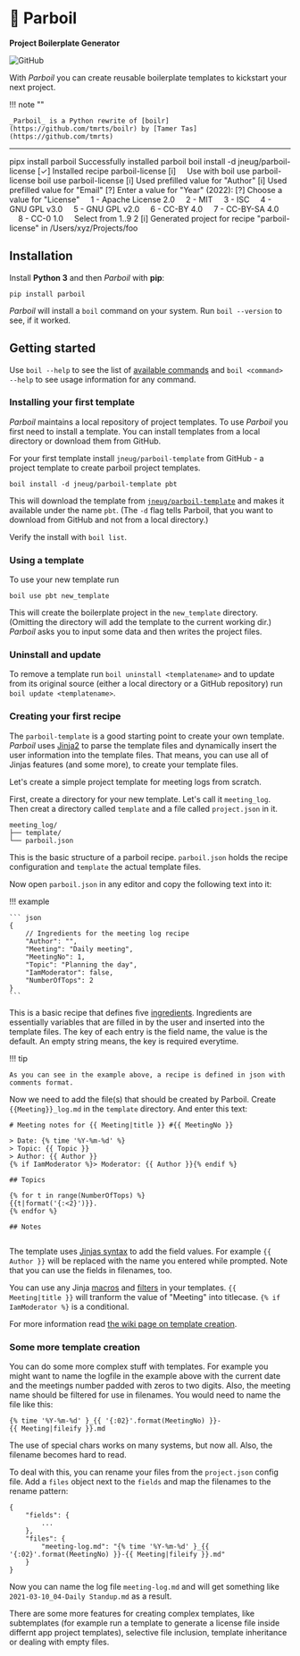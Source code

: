 # :rice: Parboil

**Project Boilerplate Generator**

![GitHub](https://img.shields.io/github/license/jneug/parboil)

With _Parboil_ you can create reusable boilerplate templates to kickstart your next project.

!!! note ""

	_Parboil_ is a Python rewrite of [boilr](https://github.com/tmrts/boilr) by [Tamer Tas](https://github.com/tmrts)

----

<div data-termynal-container>
    <div id="termynal" data-termynal data-ty-typeDelay="40" data-ty-lineDelay="1500">
        <span data-ty="input">pipx install parboil</span>
        <span data-ty="progress"></span>
        <span data-ty-delay="0" data-ty>Successfully installed parboil</span>
        <span data-ty-delay="0" data-ty></span>
        <span data-ty="input" data-ty-delay="1800">boil install -d jneug/parboil-license</span>
        <span data-ty-delay="0" data-ty>[<span class="ty-success">✓</span>] Installed recipe <span class="ty-recipe">parboil-license</span></span>
		<span data-ty-delay="0" data-ty>[<span class="ty-info">i</span>]</span>
    	<span data-ty-delay="0" data-ty>&nbsp;&nbsp;&nbsp;&nbsp;Use with <span class="ty-cmd">boil use parboil-license</span></span>
		<span data-ty></span>
		<span data-ty="input">boil use parboil-license</span>
		<!-- -->
		<span data-ty-delay="0" data-ty>[<span class="ty-success">i</span>] Used prefilled value for "<span class="ty-ingredient">Author</span>"</span>
		<span data-ty-delay="0" data-ty>[<span class="ty-success">i</span>] Used prefilled value for "<span class="ty-ingredient">Email</span>"</span>
		<!-- -->
		<span data-ty>[<span class="ty-question">?</span>] Enter a value for "<span class="ty-ingredient">Year</span>" <span class="ty-default">(2022)</span>:</span>
		<!-- -->
		<span data-ty-delay="0" data-ty>[<span class="ty-question">?</span>] Choose a value for "<span class="ty-ingredient">License</span>"</span>
		<span data-ty-delay="0" data-ty>&nbsp;&nbsp;&nbsp;&nbsp;<span class="ty-input">1</span> - <span class="ty-keyword">Apache License 2.0</span></span>
		<span data-ty-delay="0" data-ty>&nbsp;&nbsp;&nbsp;&nbsp;<span class="ty-input">2</span> - <span class="ty-keyword">MIT</span></span>
		<span data-ty-delay="0" data-ty>&nbsp;&nbsp;&nbsp;&nbsp;<span class="ty-input">3</span> - <span class="ty-keyword">ISC</span></span>
		<span data-ty-delay="0" data-ty>&nbsp;&nbsp;&nbsp;&nbsp;<span class="ty-input">4</span> - <span class="ty-keyword">GNU GPL v3.0</span></span>
		<span data-ty-delay="0" data-ty>&nbsp;&nbsp;&nbsp;&nbsp;<span class="ty-input">5</span> - <span class="ty-keyword">GNU GPL v2.0</span></span>
		<span data-ty-delay="0" data-ty>&nbsp;&nbsp;&nbsp;&nbsp;<span class="ty-input">6</span> - <span class="ty-keyword">CC-BY 4.0</span></span>
		<span data-ty-delay="0" data-ty>&nbsp;&nbsp;&nbsp;&nbsp;<span class="ty-input">7</span> - <span class="ty-keyword">CC-BY-SA 4.0</span></span>
		<span data-ty-delay="0" data-ty>&nbsp;&nbsp;&nbsp;&nbsp;<span class="ty-input">8</span> - <span class="ty-keyword">CC-0 1.0</span></span>
		<span data-ty-delay="0" data-ty>&nbsp;&nbsp;&nbsp;&nbsp;Select from <span class="ty-input">1..9</span></span>
		<span data-ty="input">2</span>
		<!-- -->
		<span data-ty>[<span class="ty-success">i</span>] Generated project for recipe "<span class="ty-recipe">parboil-license</span>" in <span class="ty-path">/Users/xyz/Projects/foo</span></span>
    </div>
</div>

## Installation

Install **Python 3** and then _Parboil_ with **pip**:

```
pip install parboil
```

_Parboil_ will install a `boil` command on your system. Run `boil --version` to see, if it worked.

## Getting started

Use `boil --help` to see the list of [available commands](overview.md) and `boil <command> --help` to see usage information for any command.

### Installing your first template

_Parboil_ maintains a local repository of project templates. To use _Parboil_ you first need to install a template. You can install templates from a local directory or download them from GitHub.

For your first template install `jneug/parboil-template` from GitHub - a project template to create parboil project templates.

```
boil install -d jneug/parboil-template pbt
```

This will download the template from [`jneug/parboil-template`](https://github.com/jneug/parboil-template) and makes it available under the name `pbt`. (The `-d` flag tells Parboil, that you want to download from GitHub and not from a local directory.)

Verify the install with `boil list`.

### Using a template

To use your new template run

```
boil use pbt new_template
```

This will create the boilerplate project in the `new_template` directory. (Omitting the directory will add the template to the current working dir.) _Parboil_ asks you to input some data and then writes the project files.

### Uninstall and update

To remove a template run `boil uninstall <templatename>` and to update from its original source (either a local directory or a GitHub repository) run `boil update <templatename>`. 

### Creating your first recipe

The `parboil-template` is a good starting point to create your own template. _Parboil_ uses [Jinja2](https://jinja.palletsprojects.com) to parse the template files and dynamically insert the user information into the template files. That means, you can use all of Jinjas features (and some more), to create your template files. 

Let's create a simple project template for meeting logs from scratch.

First, create a directory for your new template. Let's call it `meeting_log`. Then creat a directory called `template` and a file called `project.json` in it.

```
meeting_log/
├── template/
└── parboil.json
```

This is the basic structure of a parboil recipe. `parboil.json` holds the recipe configuration and `template` the actual template files.

Now open `parboil.json` in any editor and copy the following text into it:

!!! example

	``` json
	{
		// Ingredients for the meeting log recipe
		"Author": "",
		"Meeting": "Daily meeting",
		"MeetingNo": 1,
		"Topic": "Planning the day",
		"IamModerator": false,
		"NumberOfTops": 2
	}
	```

This is a basic recipe that defines five [ingredients](recipes/ingredients.md). Ingredients are essentially variables that are filled in by the user and inserted into the template files. The key of each entry is the field name, the value is the default. An empty string means, the key is required everytime.

!!! tip

	As you can see in the example above, a recipe is defined in json with comments format. 

Now we need to add the file(s) that should be created by Parboil. Create `{{Meeting}}_log.md` in the `template` directory. And enter this text:

``` jinja
# Meeting notes for {{ Meeting|title }} #{{ MeetingNo }} 

> Date: {% time '%Y-%m-%d' %}
> Topic: {{ Topic }}
> Author: {{ Author }}
{% if IamModerator %}> Moderator: {{ Author }}{% endif %}

## Topics

{% for t in range(NumberOfTops) %}
{{t|format('{:<2}')}}. 
{% endfor %}

## Notes


```

The template uses [Jinjas syntax](https://jinja.palletsprojects.com/en/3.10.x/templates/) to add the field values. For example `{{ Author }}` will be replaced with the name you entered while prompted. Note that you can use the fields in filenames, too.

You can use any Jinja [macros](https://jinja.palletsprojects.com/en/2.11.x/templates/#list-of-control-structures) and [filters](https://jinja.palletsprojects.com/en/2.11.x/templates/#list-of-builtin-filters) in your templates. `{{ Meeting|title }}` will tranform the value of "Meeting" into titlecase. `{% if IamModerator %}` is a conditional. 

For more information read [the wiki page on template creation](recipes/howto.md).

### Some more template creation

You can do some more complex stuff with templates. For example you might want to name the logfile in the example above with the current date and the meetings number padded with zeros to two digits. Also, the meeting name should be filtered for use in filenames. You would need to name the file like this:

```
{% time '%Y-%m-%d' }_{{ '{:02}'.format(MeetingNo) }}-{{ Meeting|fileify }}.md
```

The use of special chars works on many systems, but now all. Also, the filename becomes hard to read.

To deal with this, you can rename your files from the `project.json` config file. Add a `files` object next to the `fields` and map the filenames to the rename pattern:


```
{
	"fields": {
		...
	},
	"files": {
		"meeting-log.md": "{% time '%Y-%m-%d' }_{{ '{:02}'.format(MeetingNo) }}-{{ Meeting|fileify }}.md"
	}
}
```

Now you can name the log file `meeting-log.md` and will get something like `2021-03-10_04-Daily Standup.md` as a result.

There are some more features for creating complex templates, like subtemplates (for example run a template to generate a license file inside differnt app project templates), selective file inclusion, template inheritance or dealing with empty files.

